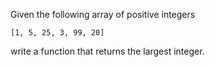 Given the following array of positive integers

```
[1, 5, 25, 3, 99, 20]
````

write a function that returns the largest integer.
